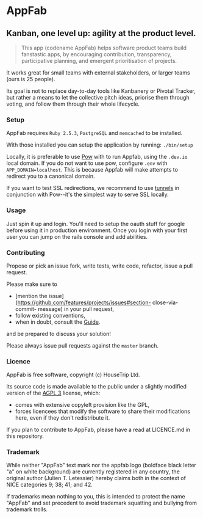# AppFab

## Kanban, one level up: agility at the product level.

> This app (codename AppFab) helps software product teams build fanstastic apps, by encouraging
> contribution, transparency, participative planning, and emergent
> prioritisation of projects.

It works great for small teams with external stakeholders,  or larger teams
(ours is 25 people).

Its goal is not to replace day-to-day tools like Kanbanery or Pivotal
Tracker, but rather a means to let the collective pitch ideas, priorise them
through voting, and follow them through their whole lifecycle.

### Setup

AppFab requires `Ruby 2.5.3`, `PostgreSQL` and `memcached` to be installed.

With those installed you can setup the application by running: `./bin/setup`

Locally, it is preferable to use [Pow](http://pow.cx/) with to run Appfab, using
the `.dev.io` local domain.  If you do not want to use pow, configure `.env`
with `APP_DOMAIN=localhost`. This is because Appfab will make attempts to
redirect you to a canonical domain.

If you want to test SSL redirections, we recommend to use
[tunnels](https://github.com/jugyo/tunnels) in conjunction with Pow--it's the
simplest way to serve SSL locally.

### Usage

Just spin it up and login. You'll need to setup the oauth stuff for google
before using it in production environment. Once you login with your first user
you can jump on the rails console and add abilities.

### Contributing

Propose or pick an issue fork,
write tests, write code, refactor, issue a pull request.

Please make sure to

- [mention the issue](https://github.com/features/projects/issues#section-
close-via-commit- message) in your pull request,
- follow existing conventions,
- when in doubt, consult the [Guide](https://github.com/styleguide/ruby).

and be prepared to discuss your solution!

Please always issue pull requests against the `master` branch.

### Licence

AppFab is free software, copyright (c) HouseTrip Ltd.

Its source code is made available to the public under a slightly modified
version of the [AGPL 3](http://www.gnu.org/licenses/agpl-3.0.html) license,
which:

- comes with extensive copyleft provision like the GPL,
- forces licencees that modify the software to share their modifications here, even if they don't redistribute it.

If you plan to contribute to AppFab, please have a read at LICENCE.md in
this repository.


### Trademark

While neither "AppFab" text mark nor the appfab logo (boldface black letter
"a" on white background) are currently registered in any country, the
original author (Julien T. Letessier) hereby claims both in the context of
NICE categories 9; 38; 41; and 42.

If trademarks mean nothing to you, this is intended to protect the name
"AppFab" and set precedent to avoid trademark squatting and bullying from
trademark trolls.
